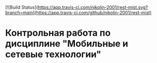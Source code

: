 [![Build Status](https://app.travis-ci.com/nikolin-2001/rest-mist.svg?branch=main](https://app.travis-ci.com/github/nikolin-2001/rest-mist)
# Контрольная работа по дисциплине "Мобильные и сетевые технологии"

